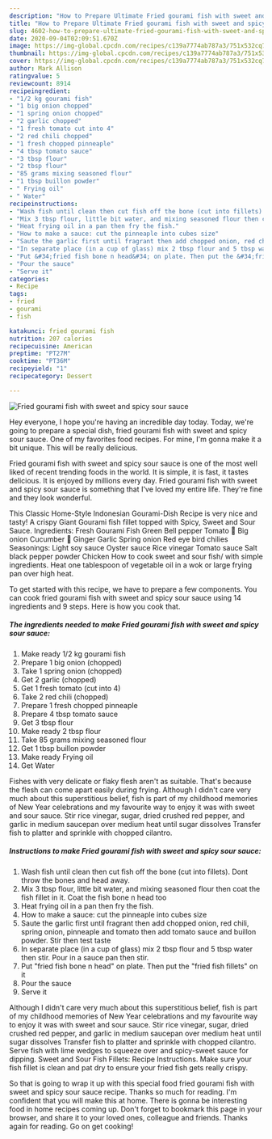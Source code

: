 ```yaml
---
description: "How to Prepare Ultimate Fried gourami fish with sweet and spicy sour sauce"
title: "How to Prepare Ultimate Fried gourami fish with sweet and spicy sour sauce"
slug: 4602-how-to-prepare-ultimate-fried-gourami-fish-with-sweet-and-spicy-sour-sauce
date: 2020-09-04T02:09:51.670Z
image: https://img-global.cpcdn.com/recipes/c139a7774ab787a3/751x532cq70/fried-gourami-fish-with-sweet-and-spicy-sour-sauce-recipe-main-photo.jpg
thumbnail: https://img-global.cpcdn.com/recipes/c139a7774ab787a3/751x532cq70/fried-gourami-fish-with-sweet-and-spicy-sour-sauce-recipe-main-photo.jpg
cover: https://img-global.cpcdn.com/recipes/c139a7774ab787a3/751x532cq70/fried-gourami-fish-with-sweet-and-spicy-sour-sauce-recipe-main-photo.jpg
author: Mark Allison
ratingvalue: 5
reviewcount: 8914
recipeingredient:
- "1/2 kg gourami fish"
- "1 big onion chopped"
- "1 spring onion chopped"
- "2 garlic chopped"
- "1 fresh tomato cut into 4"
- "2 red chili chopped"
- "1 fresh chopped pinneaple"
- "4 tbsp tomato sauce"
- "3 tbsp flour"
- "2 tbsp flour"
- "85 grams mixing seasoned flour"
- "1 tbsp buillon powder"
- " Frying oil"
- " Water"
recipeinstructions:
- "Wash fish until clean then cut fish off the bone (cut into fillets). Dont throw the bones and head away."
- "Mix 3 tbsp flour, little bit water, and mixing seasoned flour then coat the fish fillet in it. Coat the fish bone n head too"
- "Heat frying oil in a pan then fry the fish."
- "How to make a sauce: cut the pinneaple into cubes size"
- "Saute the garlic first until fragrant then add chopped onion, red chili, spring onion, pinneaple and tomato then add tomato sauce and buillon powder. Stir then test taste"
- "In separate place (in a cup of glass) mix 2 tbsp flour and 5 tbsp water then stir. Pour in a sauce pan then stir."
- "Put &#34;fried fish bone n head&#34; on plate. Then put the &#34;fried fish fillets&#34; on it"
- "Pour the sauce"
- "Serve it"
categories:
- Recipe
tags:
- fried
- gourami
- fish

katakunci: fried gourami fish 
nutrition: 207 calories
recipecuisine: American
preptime: "PT27M"
cooktime: "PT36M"
recipeyield: "1"
recipecategory: Dessert

---
```



![Fried gourami fish with sweet and spicy sour sauce](https://img-global.cpcdn.com/recipes/c139a7774ab787a3/751x532cq70/fried-gourami-fish-with-sweet-and-spicy-sour-sauce-recipe-main-photo.jpg)

Hey everyone, I hope you're having an incredible day today. Today, we're going to prepare a special dish, fried gourami fish with sweet and spicy sour sauce. One of my favorites food recipes. For mine, I'm gonna make it a bit unique. This will be really delicious.

Fried gourami fish with sweet and spicy sour sauce is one of the most well liked of recent trending foods in the world. It is simple, it is fast, it tastes delicious. It is enjoyed by millions every day. Fried gourami fish with sweet and spicy sour sauce is something that I've loved my entire life. They're fine and they look wonderful.

This Classic Home-Style Indonesian Gourami-Dish Recipe is very nice and tasty! A crispy Giant Gourami fish fillet topped with Spicy, Sweet and Sour Sauce. Ingredients: Fresh Gourami Fish Green Bell pepper Tomato 🍅 Big onion Cucumber 🥒 Ginger Garlic Spring onion Red eye bird chilies Seasonings: Light soy sauce Oyster sauce Rice vinegar Tomato sauce Salt black pepper powder Chicken How to cook sweet and sour fish/ with simple ingredients. Heat one tablespoon of vegetable oil in a wok or large frying pan over high heat.


To get started with this recipe, we have to prepare a few components. You can cook fried gourami fish with sweet and spicy sour sauce using 14 ingredients and 9 steps. Here is how you cook that.

<!--inarticleads1-->

##### The ingredients needed to make Fried gourami fish with sweet and spicy sour sauce:

1. Make ready 1/2 kg gourami fish
1. Prepare 1 big onion (chopped)
1. Take 1 spring onion (chopped)
1. Get 2 garlic (chopped)
1. Get 1 fresh tomato (cut into 4)
1. Take 2 red chili (chopped)
1. Prepare 1 fresh chopped pinneaple
1. Prepare 4 tbsp tomato sauce
1. Get 3 tbsp flour
1. Make ready 2 tbsp flour
1. Take 85 grams mixing seasoned flour
1. Get 1 tbsp buillon powder
1. Make ready  Frying oil
1. Get  Water


Fishes with very delicate or flaky flesh aren&#39;t as suitable. That&#39;s because the flesh can come apart easily during frying. Although I didn&#39;t care very much about this superstitious belief, fish is part of my childhood memories of New Year celebrations and my favourite way to enjoy it was with sweet and sour sauce. Stir rice vinegar, sugar, dried crushed red pepper, and garlic in medium saucepan over medium heat until sugar dissolves Transfer fish to platter and sprinkle with chopped cilantro. 

<!--inarticleads2-->

##### Instructions to make Fried gourami fish with sweet and spicy sour sauce:

1. Wash fish until clean then cut fish off the bone (cut into fillets). Dont throw the bones and head away.
1. Mix 3 tbsp flour, little bit water, and mixing seasoned flour then coat the fish fillet in it. Coat the fish bone n head too
1. Heat frying oil in a pan then fry the fish.
1. How to make a sauce: cut the pinneaple into cubes size
1. Saute the garlic first until fragrant then add chopped onion, red chili, spring onion, pinneaple and tomato then add tomato sauce and buillon powder. Stir then test taste
1. In separate place (in a cup of glass) mix 2 tbsp flour and 5 tbsp water then stir. Pour in a sauce pan then stir.
1. Put &#34;fried fish bone n head&#34; on plate. Then put the &#34;fried fish fillets&#34; on it
1. Pour the sauce
1. Serve it


Although I didn&#39;t care very much about this superstitious belief, fish is part of my childhood memories of New Year celebrations and my favourite way to enjoy it was with sweet and sour sauce. Stir rice vinegar, sugar, dried crushed red pepper, and garlic in medium saucepan over medium heat until sugar dissolves Transfer fish to platter and sprinkle with chopped cilantro. Serve fish with lime wedges to squeeze over and spicy-sweet sauce for dipping. Sweet and Sour Fish Fillets: Recipe Instructions. Make sure your fish fillet is clean and pat dry to ensure your fried fish gets really crispy. 

So that is going to wrap it up with this special food fried gourami fish with sweet and spicy sour sauce recipe. Thanks so much for reading. I'm confident that you will make this at home. There is gonna be interesting food in home recipes coming up. Don't forget to bookmark this page in your browser, and share it to your loved ones, colleague and friends. Thanks again for reading. Go on get cooking!
